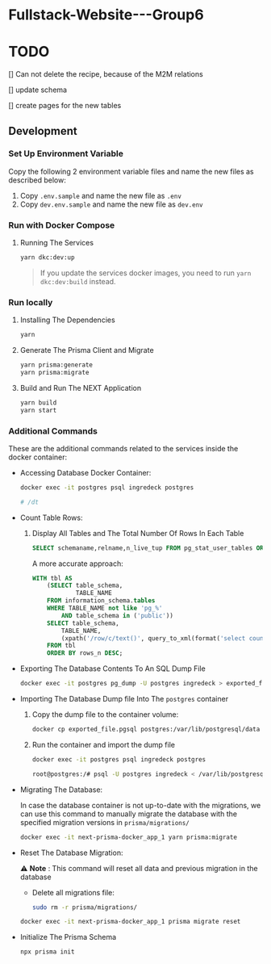 # Fullstack-Website---Group6

# TODO

[] Can not delete the recipe, because of the M2M relations

[] update schema

[] create pages for the new tables

## Development

### Set Up Environment Variable 

Copy the following 2 environment variable files and name the new files as described below:

1. Copy `.env.sample` and name the new file as `.env`
2. Copy `dev.env.sample` and name the new file as `dev.env`

### Run with Docker Compose

1. Running The Services

    ```bash
    yarn dkc:dev:up
    ```
    
    > If you update the services docker images, you need to run `yarn dkc:dev:build` instead.

### Run locally

1. Installing The Dependencies

    ```bash
    yarn
    ```

2. Generate The Prisma Client and Migrate 

    ```bash
    yarn prisma:generate 
    yarn prisma:migrate 
    ```


2. Build and Run The NEXT Application

    ```bash
    yarn build
    yarn start
    ```

### Additional Commands

These are the additional commands related to the services inside the docker container:

- Accessing Database Docker Container:

    ```bash
    docker exec -it postgres psql ingredeck postgres

    # /dt
    ```

- Count Table Rows: 

    1. Display All Tables and The Total Number Of Rows In Each Table

        ```sql
        SELECT schemaname,relname,n_live_tup FROM pg_stat_user_tables ORDER BY n_live_tup DESC;
        ```

        A more accurate approach: 
        ```sql
        WITH tbl AS
            (SELECT table_schema,
                    TABLE_NAME
            FROM information_schema.tables
            WHERE TABLE_NAME not like 'pg_%'
                AND table_schema in ('public'))
            SELECT table_schema,
                TABLE_NAME,
                (xpath('/row/c/text()', query_to_xml(format('select count(*) as c from %I.%I', table_schema, TABLE_NAME), FALSE, TRUE, '')))[1]::text::int AS rows_n
            FROM tbl
            ORDER BY rows_n DESC;
        ```

- Exporting The Database Contents To An SQL Dump File

    ```bash
    docker exec -it postgres pg_dump -U postgres ingredeck > exported_file.pgsql
    ```

- Importing The Database Dump file Into The `postgres` container

    1. Copy the dump file to the container volume:

        ```bash
        docker cp exported_file.pgsql postgres:/var/lib/postgresql/data
        ```

    2. Run the container and import the dump file

        ```bash
        docker exec -it postgres psql ingredeck postgres

        root@postgres:/# psql -U postgres ingredeck < /var/lib/postgresql/data/exported_file.pgsql
        ```

- Migrating The Database:

    In case the database container is not up-to-date with the migrations, we can use this command to manually migrate the database with the specified migration versions in `prisma/migrations/`

    ```bash
    docker exec -it next-prisma-docker_app_1 yarn prisma:migrate
    ```

- Reset The Database Migration:

    :warning: **Note** : This command will reset all data and previous migration in the database

    - Delete all migrations file: 

        ```bash
        sudo rm -r prisma/migrations/
        ```

    ```bash
    docker exec -it next-prisma-docker_app_1 prisma migrate reset
    ```

- Initialize The Prisma Schema

    ```bash
    npx prisma init
    ```
